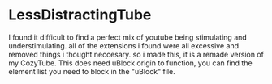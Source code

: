# LessDistractingTube

I found it difficult to find a perfect mix of youtube being stimulating and understimulating. all of the extensions i found were all excessive and removed things i thought neccesary. so i made this, it is a remade version of my CozyTube. This does need uBlock origin to function, you can find the element list you need to block in the "uBlock" file.
